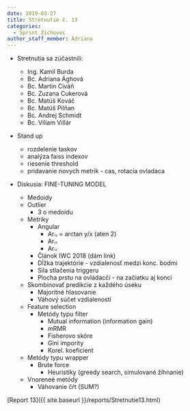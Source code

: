 ```yaml
---
date: 2019-03-27
title: Stretnutie č. 13
categories:
  - Sprint Zichovec
author_staff_member: Adriana
---
```

- Stretnutia sa zúčastnili:
    - Ing. Kamil Burda
    - Bc. Adriana Ághová
    - Bc. Martin Civáň
    - Bc. Zuzana Cukerová
    - Bc. Matúš Kováč
    - Bc. Matúš Pilňan
    - Bc. Andrej Schmidt
    - Bc. Viliam Villár

- Stand up
    - rozdelenie taskov
    - analýza faiss indexov
    - riesenie threshold
    - pridavanie novych metrik - cas, rotacia ovladaca

- Diskusia: FINE-TUNING MODEL
    - Medoidy
    - Outlier
        - 3 o medoidu
    - Metriky
        - Angular
            - Ar<small><small><small><small>xy</small></small></small></small> = arctan y/x (aten 2)
            - Ar<small><small><small><small>yz</small></small></small></small>
            - Ar<small><small><small><small>xz</small></small></small></small>
        - Článok IWC 2018 (dám link)
        - Dĺžka trajektórie  - vzdialenosť medzi konc. bodmi
        - Sila stlačenia triggeru
        - Plocha prstu na ovládacči - na začiatku aj konci
    - Skombinovať predikcie z každého úseku
        - Majoritné hlasovanie
        - Váhový súčet vzdialeností
    - Feature selection
        - Metódy typu filter
            - Mutual information (information gain)
            - mRMR
            - Fisherovo skóre
            - Gini impority
            - Korel. koeficient
    - Metódy typu wrapper
        - Brute force
            - Heuristiky (greedy search, simulované žíhnanie)
    - Vnoreneé metódy
        - Váhovanie čŕt (SUM?)
    
        
[Report 13]({{ site.baseurl }}/reports/Stretnutie13.html)
